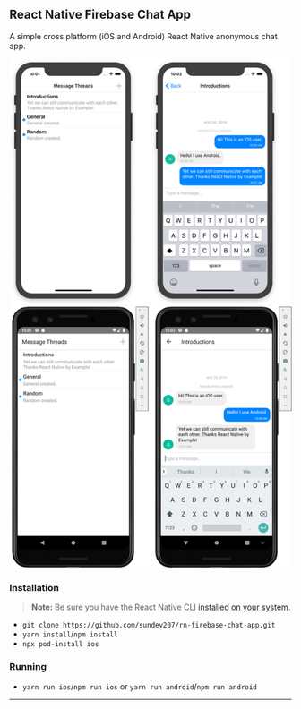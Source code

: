 ## React Native Firebase Chat App

A simple cross platform (iOS and Android) React Native anonymous chat app. 

![Reference Designs](./assets/reference.png)

### Installation

> **Note:** Be sure you have the React Native CLI [installed on your system](https://facebook.github.io/react-native/docs/getting-started).

- `git clone https://github.com/sundev207/rn-firebase-chat-app.git`
- `yarn install`/`npm install`
- `npx pod-install ios`

### Running

- `yarn run ios`/`npm run ios` or `yarn run android`/`npm run android`

---




